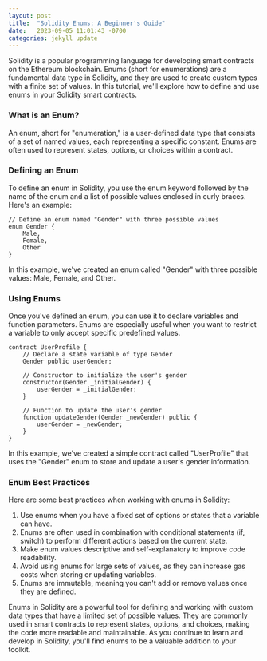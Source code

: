 ```yaml
---
layout: post
title:  "Solidity Enums: A Beginner's Guide"
date:   2023-09-05 11:01:43 -0700
categories: jekyll update
---
```



Solidity is a popular programming language for developing smart contracts on the Ethereum blockchain. Enums (short for enumerations) are a fundamental data type in Solidity, and they are used to create custom types with a finite set of values. In this tutorial, we'll explore how to define and use enums in your Solidity smart contracts.

### What is an Enum?
An enum, short for "enumeration," is a user-defined data type that consists of a set of named values, each representing a specific constant. Enums are often used to represent states, options, or choices within a contract.


### Defining an Enum
To define an enum in Solidity, you use the enum keyword followed by the name of the enum and a list of possible values enclosed in curly braces. Here's an example:

```
// Define an enum named "Gender" with three possible values
enum Gender {
    Male,
    Female,
    Other
}
```

In this example, we've created an enum called "Gender" with three possible values: Male, Female, and Other.

### Using Enums

Once you've defined an enum, you can use it to declare variables and function parameters. Enums are especially useful when you want to restrict a variable to only accept specific predefined values.

```
contract UserProfile {
    // Declare a state variable of type Gender
    Gender public userGender;

    // Constructor to initialize the user's gender
    constructor(Gender _initialGender) {
        userGender = _initialGender;
    }

    // Function to update the user's gender
    function updateGender(Gender _newGender) public {
        userGender = _newGender;
    }
}
```

In this example, we've created a simple contract called "UserProfile" that uses the "Gender" enum to store and update a user's gender information.

### Enum Best Practices
Here are some best practices when working with enums in Solidity:
1. Use enums when you have a fixed set of options or states that a variable can have.
2. Enums are often used in combination with conditional statements (if, switch) to perform different actions based on the current state.
3. Make enum values descriptive and self-explanatory to improve code readability.
4. Avoid using enums for large sets of values, as they can increase gas costs when storing or updating variables.
5. Enums are immutable, meaning you can't add or remove values once they are defined.

Enums in Solidity are a powerful tool for defining and working with custom data types that have a limited set of possible values. They are commonly used in smart contracts to represent states, options, and choices, making the code more readable and maintainable. As you continue to learn and develop in Solidity, you'll find enums to be a valuable addition to your toolkit.